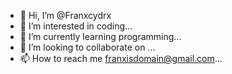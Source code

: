 - 👋 Hi, I’m @Franxcydrx
- 👀 I’m interested in coding...
- 🌱 I’m currently learning programming...
- 💞️ I’m looking to collaborate on ...
- 📫 How to reach me franxisdomain@gmail.com...

<!---
Franxcydrx/Franxcydrx is a ✨ special ✨ repository because its `README.md` (this file) appears on your GitHub profile.
You can click the Preview link to take a look at your changes.
--->
